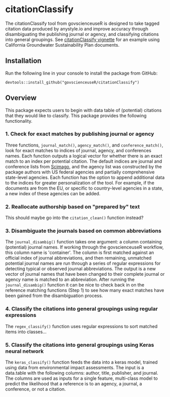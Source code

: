 # citationClassify

The citationClassify tool from govscienceuseR is designed to take tagged citation data produced by anystyle.io and improve accuracy through disambiguating the publishing journal or agency, and classifying citations into general groupings. See [citationClassify vignette](http://htmlpreview.github.io/?https://github.com/govscienceuseR/citationClassify/blob/master/vignettes/sgma.html) for an example using California Groundwater Sustainability Plan documents.

## Installation  

Run the following line in your console to install the package from GitHub:  
```
devtools::install_github("govscienceuseR/citationClassify")
```

## Overview  

This package expects users to begin with data table of (potential) citations that they would like to classify. This package provides the following functionality. 

### 1. Check for exact matches by publishing journal or agency  

Three functions, `journal_match()`, `agency_match()`, and `conference_match()`, look for exact matches to indices of journal, agency, and conferences names. Each function outputs a logical vector for whether there is an exact match to an index per potential citation. The default indices are journal and conference lists from [Scimago](https://rdrr.io/github/ikashnitsky/sjrdata/man/sjr_journals.html), and the agency list was constructed by the package authors with US federal agencies and partially comprehensive state-level agencies. Each function has the option to append additional data to the indices for greater personalization of the tool. For example, if the documents are from the EU, or specific to country-level agencies in a state, a new index of these agencies can be added. 

### 2. Reallocate authorship based on "prepared by" text  

This should maybe go into the `citation_clean()` function instead?

### 3. Disambiguate the journals based on common abbreviations   

The `journal_disambig()` function takes one argument: a column containing (potential) journal names. If working through the govscienceuseR workflow, this column name is 'container'. The column is first matched against an official index of journal abbreviations, and then remaining, unmatched potential journal names are run through a series of regular expressions for detecting typical or observed journal abbreviations. The output is a new vector of journal names that have been changed to their complete journal or agency name is matched to an abbreviation. After running the `journal_disambig()` function it can be nice to check back in on the reference matching functions (Step 1) to see how many exact matches have been gained from the disambiguation process.  

### 4. Classify the citations into general groupings using regular expressions  

The `regex_classify()` function uses regular expressions to sort matched items into classes...

### 5. Classify the citations into general groupings using Keras neural network    

The `keras_classify()` function feeds the data into a keras model, trained using data from environmental impact assessments. The input is a data.table with the following columns: author, title, publisher, and journal. The columns are used as inputs for a single feature, multi-class model to predict the likelihood that a reference is to an agency, a journal, a conference, or not a citation.  




